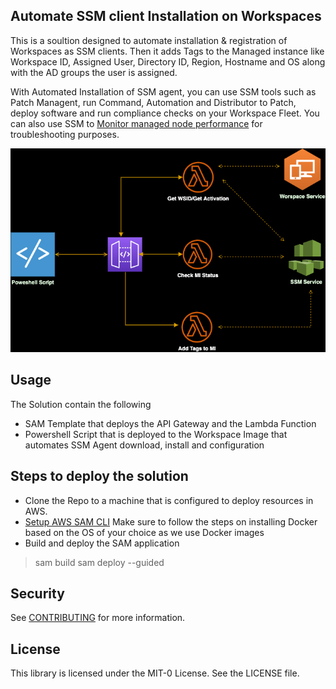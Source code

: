 ## **Automate SSM client Installation on Workspaces**

This is a soultion designed to automate installation & registration of Workspaces as SSM clients. Then it adds Tags to the Managed instance like Workspace ID, Assigned User, Directory ID, Region, Hostname and OS along with the AD groups the user is assigned.

With Automated Installation of SSM agent, you can use SSM tools such as Patch Managent, run Command, Automation and Distributor to Patch, deploy software and run compliance checks on your Workspace Fleet. You can also use SSM to [Monitor managed node performance](https://docs.aws.amazon.com/systems-manager/latest/userguide/fleet-monitoring.html) for troubleshooting purposes.

![alt text](Docs/SSM_auto_architecture.png)
##  Usage

The Solution contain the following
*   SAM Template that deploys the API Gateway and the Lambda Function
*   Powershell Script that is deployed to the Workspace Image that automates SSM Agent download, install and configuration
##  Steps to deploy the solution

* Clone the Repo to a machine that is configured to deploy resources in AWS.
* [Setup AWS SAM CLI](https://docs.aws.amazon.com/serverless-application-model/latest/developerguide/serverless-sam-cli-install.html) Make sure to follow the steps on installing Docker based on the OS of your choice as we use Docker images 
* Build and deploy the SAM application 
>sam build
>sam deploy --guided

## Security

See [CONTRIBUTING](CONTRIBUTING.md#security-issue-notifications) for more information.

## License

This library is licensed under the MIT-0 License. See the LICENSE file.

